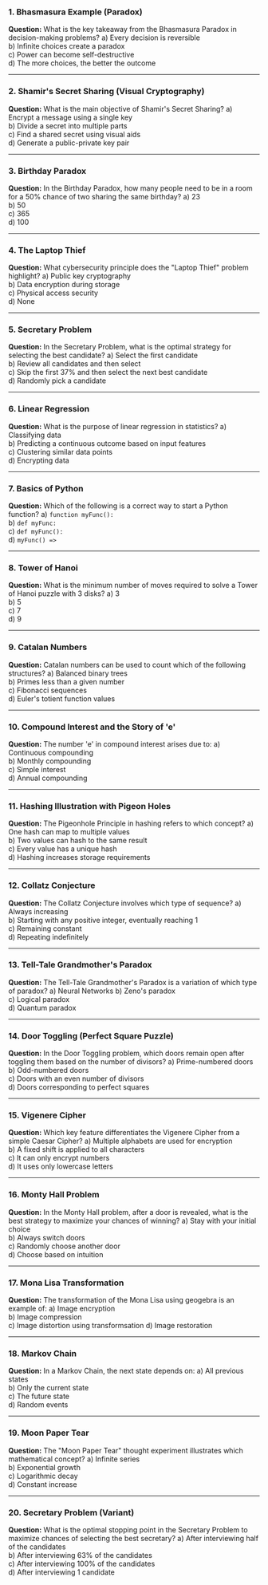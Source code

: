
### 1. **Bhasmasura Example (Paradox)**
**Question:** What is the key takeaway from the Bhasmasura Paradox in decision-making problems?
a) Every decision is reversible  
b) Infinite choices create a paradox  
c) Power can become self-destructive  
d) The more choices, the better the outcome  

<!--*Correct Answer:* c) Power can become self-destructive-->

---

### 2. **Shamir's Secret Sharing (Visual Cryptography)**
**Question:** What is the main objective of Shamir's Secret Sharing?
a) Encrypt a message using a single key  
b) Divide a secret into multiple parts  
c) Find a shared secret using visual aids  
d) Generate a public-private key pair  

<!--*Correct Answer:* b) Find a shared secret using visual aids-->

---

### 3. **Birthday Paradox**
**Question:** In the Birthday Paradox, how many people need to be in a room for a 50% chance of two sharing the same birthday?
a) 23  
b) 50  
c) 365  
d) 100  

<!--*Correct Answer:* a) 23-->

---

### 4. **The Laptop Thief**
**Question:** What cybersecurity principle does the "Laptop Thief" problem highlight?
a) Public key cryptography  
b) Data encryption during storage  
c) Physical access security  
d) None  

<!--*Correct Answer:* c) None (Binary Search)-->

---

### 5. **Secretary Problem**
**Question:** In the Secretary Problem, what is the optimal strategy for selecting the best candidate?
a) Select the first candidate  
b) Review all candidates and then select  
c) Skip the first 37% and then select the next best candidate  
d) Randomly pick a candidate  

<!--*Correct Answer:* c) Skip the first 37% and then select the next best candidate-->

---

### 6. **Linear Regression**
**Question:** What is the purpose of linear regression in statistics?
a) Classifying data  
b) Predicting a continuous outcome based on input features  
c) Clustering similar data points  
d) Encrypting data  

<!--*Correct Answer:* b) Predicting a continuous outcome based on input features-->

---

### 7. **Basics of Python**
**Question:** Which of the following is a correct way to start a Python function?
a) `function myFunc():`  
b) `def myFunc:`  
c) `def myFunc():`  
d) `myFunc() =>`  

<!--*Correct Answer:* c) `def myFunc():`-->

---

### 8. **Tower of Hanoi**
**Question:** What is the minimum number of moves required to solve a Tower of Hanoi puzzle with 3 disks?
a) 3  
b) 5  
c) 7  
d) 9  

<!--*Correct Answer:* c) 7-->

---

### 9. **Catalan Numbers**
**Question:** Catalan numbers can be used to count which of the following structures?
a) Balanced binary trees  
b) Primes less than a given number  
c) Fibonacci sequences  
d) Euler's totient function values  

<!--*Correct Answer:* a) Balanced binary trees-->

---

### 10. **Compound Interest and the Story of 'e'**
**Question:** The number 'e' in compound interest arises due to:
a) Continuous compounding  
b) Monthly compounding  
c) Simple interest  
d) Annual compounding  

<!--*Correct Answer:* a) Continuous compounding-->

---

### 11. **Hashing Illustration with Pigeon Holes**
**Question:** The Pigeonhole Principle in hashing refers to which concept?
a) One hash can map to multiple values  
b) Two values can hash to the same result  
c) Every value has a unique hash  
d) Hashing increases storage requirements  

<!--*Correct Answer:* b) Two values can hash to the same result-->

---

### 12. **Collatz Conjecture**
**Question:** The Collatz Conjecture involves which type of sequence?
a) Always increasing  
b) Starting with any positive integer, eventually reaching 1  
c) Remaining constant  
d) Repeating indefinitely  

<!--*Correct Answer:* b) Starting with any positive integer, eventually reaching 1-->

---

### 13. **Tell-Tale Grandmother's Paradox**
**Question:** The Tell-Tale Grandmother's Paradox is a variation of which type of paradox?
a) Neural Networks 
b) Zeno's paradox  
c) Logical paradox  
d) Quantum paradox  

<!--*Correct Answer:* a) Neural Networks-->

---

### 14. **Door Toggling (Perfect Square Puzzle)**
**Question:** In the Door Toggling problem, which doors remain open after toggling them based on the number of divisors?
a) Prime-numbered doors  
b) Odd-numbered doors  
c) Doors with an even number of divisors  
d) Doors corresponding to perfect squares  

<!--*Correct Answer:* d) Doors corresponding to perfect squares-->

---

### 15. **Vigenere Cipher**
**Question:** Which key feature differentiates the Vigenere Cipher from a simple Caesar Cipher?
a) Multiple alphabets are used for encryption  
b) A fixed shift is applied to all characters  
c) It can only encrypt numbers  
d) It uses only lowercase letters  

<!--*Correct Answer:* a) Multiple alphabets are used for encryption-->

---

### 16. **Monty Hall Problem**
**Question:** In the Monty Hall problem, after a door is revealed, what is the best strategy to maximize your chances of winning?
a) Stay with your initial choice  
b) Always switch doors  
c) Randomly choose another door  
d) Choose based on intuition  

<!--*Correct Answer:* b) Always switch doors-->

---

### 17. **Mona Lisa Transformation**
**Question:** The transformation of the Mona Lisa using geogebra is an example of:
a) Image encryption  
b) Image compression  
c) Image distortion using transformsation
d) Image restoration  

<!--*Correct Answer:* c) Image distortion using transformation-->

---

### 18. **Markov Chain**
**Question:** In a Markov Chain, the next state depends on:
a) All previous states  
b) Only the current state  
c) The future state  
d) Random events  

<!--*Correct Answer:* b) Only the current state-->

---

### 19. **Moon Paper Tear**
**Question:** The "Moon Paper Tear" thought experiment illustrates which mathematical concept?
a) Infinite series  
b) Exponential growth  
c) Logarithmic decay  
d) Constant increase  

<!--*Correct Answer:* b) Exponential growth-->

---

### 20. **Secretary Problem (Variant)**
**Question:** What is the optimal stopping point in the Secretary Problem to maximize chances of selecting the best secretary?
a) After interviewing half of the candidates  
b) After interviewing 63% of the candidates  
c) After interviewing 100% of the candidates  
d) After interviewing 1 candidate  

<!--*Correct Answer:* b) After interviewing 63% of the candidates-->
